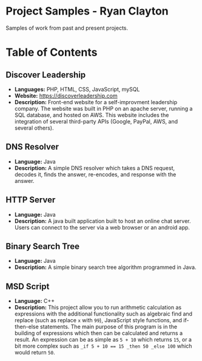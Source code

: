 # Project Samples - Ryan Clayton
Samples of work from past and present projects.

# Table of Contents
## Discover Leadership
* <b>Languages:</b> PHP, HTML, CSS, JavaScript, mySQL
* <b>Website:</b> https://discoverleadership.com
* <b>Description:</b> Front-end website for a self-improvment leadership company.  The website was built in PHP on an apache server, running a SQL database, and hosted on AWS.  This website includes the integration of several third-party APIs (Google, PayPal, AWS, and several others).

## DNS Resolver
* <b>Language:</b> Java
* <b>Description:</b> A simple DNS resolver which takes a DNS request, decodes it, finds the answer, re-encodes, and response with the answer.

## HTTP Server
* <b>Language:</b> Java
* <b>Description:</b> A java built application built to host an online chat server.  Users can connect to the server via a web browser or an android app.

## Binary Search Tree
* <b>Language:</b> Java
* <b>Description:</b> A simple binary search tree algorithm programmed in Java.

## MSD Script
* <b>Language:</b> C++
* <b>Description:</b> This project allow you to run arithmetic calculation as expressions with the additional functionality such as algebraic
find and replace (such as replace `x` with `99`), JavaScript style functions, and if-then-else statements.  The main
purpose of this program is in the building of expressions which then can be calculated and returns a result.  An
expression can be as simple as `5 + 10` which returns `15`, or a bit more complex such as `_if 5 + 10 == 15 _then
50 _else 100` which would return `50`.
